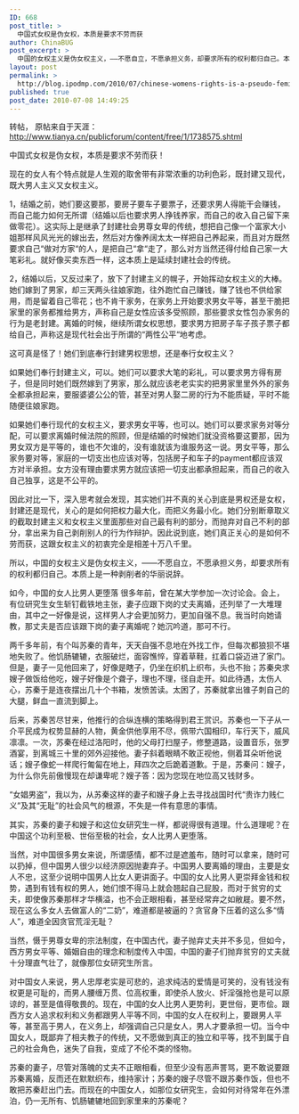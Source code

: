 ```yaml
---
ID: 668
post_title: >
  中国式女权是伪女权，本质是要求不劳而获
author: ChinaBUG
post_excerpt: >
  中国的女权主义是伪女权主义，——不愿自立，不愿承担义务，却要求所有的权利都归自己。本质上是一种剥削者的华丽说辞。
layout: post
permalink: >
  http://blog.ipodmp.com/2010/07/chinese-womens-rights-is-a-pseudo-feminist-in-essence-asking-something-for-nothing.html
published: true
post_date: 2010-07-08 14:49:25
---
```

转帖， 原帖来自于天涯：
<a href="http://www.tianya.cn/publicforum/content/free/1/1738575.shtml">http://www.tianya.cn/publicforum/content/free/1/1738575.shtml</a>

中国式女权是伪女权，本质是要求不劳而获！

现在的女人有个特点就是人生观的取舍带有非常浓重的功利色彩，既封建又现代，既大男人主义又女权主义。

1，结婚之前，她们要这要那，要房子要车子要票子，还要求男人得能干会赚钱，而自己能力如何无所谓（结婚以后也要求男人挣钱养家，而自己的收入自己留下来做零花）。这实际上是继承了封建社会男尊女卑的传统，想把自己像一个富家大小姐那样风风光光的嫁出去，然后对方像养阔太太一样把自己养起来，而且对方既然要求自己“做对方家“的人，是把自己“拿“走了，那么对方当然还得付给自己家一大笔彩礼。就好像买卖东西一样，这本质上是延续封建社会的传统。

2，结婚以后，又反过来了，放下了封建主义的幌子，开始挥动女权主义的大棒。她们嫁到了男家，却三天两头往娘家跑，往外跑忙自己赚钱，赚了钱也不供给家用，而是留着自己零花；也不肯干家务，在家务上开始要求男女平等，甚至干脆把家里的家务都推给男方，声称自己是女性应该多受照顾，那些要求女性包办家务的行为是老封建。离婚的时候，继续所谓女权思想，要求男方把房子车子孩子票子都给自己，声称这是现代社会出于所谓的“两性公平“地考虑。

这可真是怪了！她们到底奉行封建男权思想，还是奉行女权主义？

如果她们奉行封建主义，可以。她们可以要求大笔的彩礼，可以要求男方得有房子，但是同时她们既然嫁到了男家，那么就应该老老实实的把男家里里外外的家务全都承担起来，要服婆婆公公的管，甚至对男人娶二房的行为不能质疑，平时不能随便往娘家跑。

如果她们奉行现代的女权主义，要求男女平等，也可以。她们可以要求家务对等分配，可以要求离婚时候法院的照顾，但是结婚的时候她们就没资格要这要那，因为男女双方是平等的，谁也不欠谁的，没有谁就该为谁服务这一说。男女平等，那么家务要对等，家庭的一切支出也应该对等，包括房子和车子的payment都应该双方对半承担。女方没有理由要求男方就应该把一切支出都承担起来，而自己的收入自己独享，这是不公平的。

因此对比一下，深入思考就会发现，其实她们并不真的关心到底是男权还是女权，封建还是现代，关心的是如何把权力最大化，而把义务最小化。她们分别断章取义的截取封建主义和女权主义里面那些对自己最有利的部分，而抛弃对自己不利的部分，拿出来为自己剥削别人的行为作辩护。因此说到底，她们真正关心的是如何不劳而获，这跟女权主义的初衷完全是相差十万八千里。

所以，中国的女权主义是伪女权主义，——不愿自立，不愿承担义务，却要求所有的权利都归自己。本质上是一种剥削者的华丽说辞。

如今，中国的女人比男人更堕落
很多年前，曾在某大学参加一次讨论会。会上，有位研究生女生斩钉截铁地主张，妻子应跟下岗的丈夫离婚，还列举了一大堆理由，其中之一好像是说，这样男人才会更加努力，更加自强不息。我当时向她请教，那丈夫是否应该跟下岗的妻子离婚呢？她沉吟道，那可不行。

两千多年前，有个叫苏秦的青年，天天自强不息地在外找工作，但每次都狼狈不堪地失败了。他饥肠辘辘，衣服破烂，面容憔悴，穿着草鞋，扛着口袋迈进了家门。但是，妻子一见他回来了，好像是瞎子，仍坐在织机上织布，头也不抬；苏秦央求嫂子做饭给他吃，嫂子好像是个聋子，理也不理，径自走开。如此待遇，太伤人心，苏秦于是连夜摆出几十个书箱，发愤苦读。太困了，苏秦就拿出锥子刺自己的大腿，鲜血一直流到脚上。

后来，苏秦苦尽甘来，他推行的合纵连横的策略得到君王赏识。苏秦也一下子从一介平民成为权势显赫的人物，黄金供他享用不尽，佩带六国相印，车行天下，威风凛凛。一次，苏秦在经过洛阳时，他的父母打扫屋子，修整道路，设置音乐，张罗酒宴，到离城三十里的郊外迎接他。妻子斜着眼睛不敢正视他，侧着耳朵听他说话；嫂子像蛇一样爬行匍匐在地上，拜四次之后跪着道歉。于是，苏秦问：嫂子，为什么你先前傲慢现在却谦卑呢？嫂子答：因为您现在地位高又钱财多。

“女娼男盗”，我以为，从苏秦这样的妻子和嫂子身上去寻找战国时代“贵诈力贱仁义”及其“无耻”的社会风气的根源，不失是一件有意思的事情。

其实，苏秦的妻子和嫂子和这位女研究生一样，都说得很有道理。什么道理呢？在中国这个功利至极、世俗至极的社会，女人比男人更堕落。

当然，对中国很多男女来说，所谓感情，都不过是遮羞布，随时可以拿来，随时可以扔掉，但中国男人很少以经济原因抛妻弃子。中国男人要离婚的理由，主要是女人不忠，这至少说明中国男人比女人更讲面子。中国的女人比男人更崇拜金钱和权势，遇到有钱有权的男人，她们恨不得马上就会翘起自己屁股，而对于贫穷的丈夫，即使像苏秦那样才华横溢，也不会正眼相看，甚至经常弃之如敝屣。要不然，现在这么多女人去做富人的“二奶”，难道都是被逼的？贪官身下压着的这么多“情人”，难道全因贪官荒淫无耻？

当然，慑于男尊女卑的宗法制度，在中国古代，妻子抛弃丈夫并不多见，但如今，西方男女平等、婚姻自由的理念和制度传入中国，中国的妻子们抛弃贫穷的丈夫就十分理直气壮了，就像那位女研究生所言。

对中国女人来说，男人忠厚老实是可悲的，追求纯洁的爱情是可笑的，没有钱没有权更是可耻的，而男人腰缠万贯、位高权重，即使杀人放火、奸淫强抢也是可以原谅的，甚至是值得敬畏的。现在，中国的女人比男人更势利，更世俗，更市侩。跟西方女人追求权利和义务都跟男人平等不同，中国的女人在权利上，要跟男人平等，甚至高于男人，在义务上，却强调自己只是女人，男人才要承担一切。当今中国女人，既鄙弃了相夫教子的传统，又不愿做到真正的独立和平等，找不到属于自己的社会角色，迷失了自我，变成了不伦不类的怪物。

苏秦的妻子，尽管对落魄的丈夫不正眼相看，但至少没有恶声詈骂，更不敢说要跟苏秦离婚，反而还在默默织布，维持家计；苏秦的嫂子尽管不跟苏秦作饭，但也不敢把苏秦赶出门去。而现在的中国女人，如那位女研究生，会如何对待常年在外漂泊，仍一无所有、饥肠辘辘地回到家里来的苏秦呢？